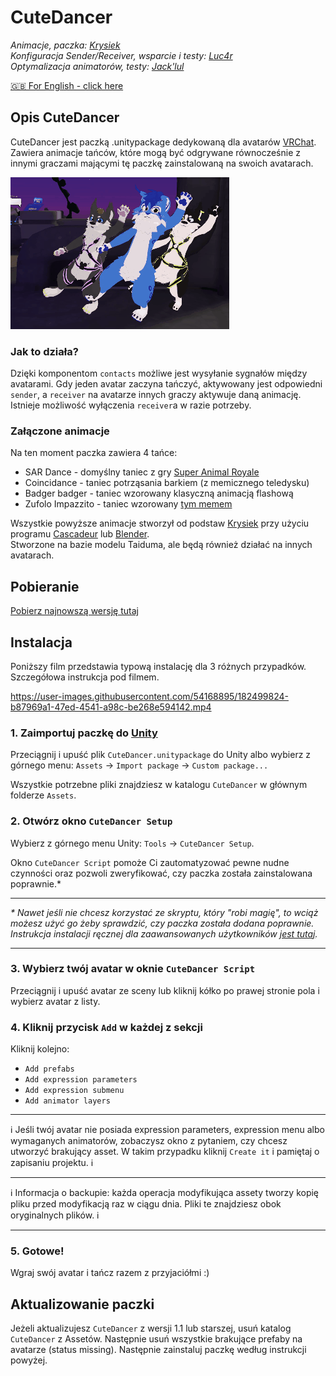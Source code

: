 # **CuteDancer**

_Animacje, paczka: [Krysiek](https://github.com/Krysiek)  
Konfiguracja Sender/Receiver, wsparcie i testy: [Luc4r](https://github.com/Luc4r)  
Optymalizacja animatorów, testy: [Jack'lul](https://github.com/jacklul)_

[🇬🇧 For English - click here](/README.md)

## Opis CuteDancer

CuteDancer jest paczką .unitypackage dedykowaną dla avatarów [VRChat](https://hello.vrchat.com/). Zawiera animacje tańców, które mogą być odgrywane równocześnie z innymi graczami mającymi tę paczkę zainstalowaną na swoich avatarach.

![promo anim](docs/images/cutedancer.gif)

### Jak to działa?

Dzięki komponentom `contacts` możliwe jest wysyłanie sygnałów między avatarami. Gdy jeden avatar zaczyna tańczyć, aktywowany jest odpowiedni `sender`, a `receiver` na avatarze innych graczy aktywuje daną animację. Istnieje możliwość wyłączenia `receiver`a w razie potrzeby.

### Załączone animacje

Na ten moment paczka zawiera 4 tańce:
- SAR Dance - domyślny taniec z gry [Super Animal Royale](https://animalroyale.com/)
- Coincidance - taniec potrząsania barkiem (z memicznego teledysku)
- Badger badger - taniec wzorowany klasyczną animacją flashową
- Zufolo Impazzito - taniec wzorowany [tym memem](https://www.reddit.com/r/doodoofard/comments/w6lhnl/dance/)

Wszystkie powyższe animacje stworzył od podstaw [Krysiek](https://github.com/Krysiek) przy użyciu programu [Cascadeur](https://cascadeur.com/) lub [Blender](https://www.blender.org/).  
Stworzone na bazie modelu Taiduma, ale będą również działać na innych avatarach.

## Pobieranie

[Pobierz najnowszą wersję tutaj](https://github.com/Krysiek/CuteDancer/releases)

## Instalacja

Poniższy film przedstawia typową instalację dla 3 różnych przypadków. Szczegółowa instrukcja pod filmem.

https://user-images.githubusercontent.com/54168895/182499824-b87969a1-47ed-4541-a98c-be268e594142.mp4

### 1. **Zaimportuj paczkę do [Unity](https://unity.com/)**

Przeciągnij i upuść plik `CuteDancer.unitypackage` do Unity albo wybierz z górnego menu: `Assets` -> `Import package` -> `Custom package...`

Wszystkie potrzebne pliki znajdziesz w katalogu `CuteDancer` w głównym folderze `Assets`.

### 2. **Otwórz okno `CuteDancer Setup`**

Wybierz z górnego menu Unity: `Tools` -> `CuteDancer Setup`.

Okno `CuteDancer Script` pomoże Ci zautomatyzować pewne nudne czynności oraz pozwoli zweryfikować, czy paczka została zainstalowana poprawnie.\*
___
_\* Nawet jeśli nie chcesz korzystać ze skryptu, który "robi magię", to wciąż możesz użyć go żeby sprawdzić, czy paczka została dodana poprawnie. Instrukcja instalacji ręcznej dla zaawansowanych użytkowników [jest tutaj](docs/README.old.md)._
___

### 3. **Wybierz twój avatar w oknie `CuteDancer Script`**

Przeciągnij i upuść avatar ze sceny lub kliknij kółko po prawej stronie pola i wybierz avatar z listy.

### 4. **Kliknij przycisk `Add` w każdej z sekcji**

Kliknij kolejno:
- `Add prefabs`
- `Add expression parameters`
- `Add expression submenu`
- `Add animator layers`
___
ℹ️ Jeśli twój avatar nie posiada expression parameters, expression menu albo wymaganych animatorów, zobaczysz okno z pytaniem, czy chcesz utworzyć brakujący asset. W takim przypadku kliknij `Create it` i pamiętaj o zapisaniu projektu. ℹ️
___
ℹ️ Informacja o backupie: każda operacja modyfikująca assety tworzy kopię pliku przed modyfikacją raz w ciągu dnia. Pliki te znajdziesz obok oryginalnych plików. ℹ️
___

### 5. **Gotowe!**

Wgraj swój avatar i tańcz razem z przyjaciółmi :)

## Aktualizowanie paczki

Jeżeli aktualizujesz `CuteDancer` z wersji 1.1 lub starszej, usuń katalog `CuteDancer` z Assetów. Następnie usuń wszystkie brakujące prefaby na avatarze (status missing). Następnie zainstaluj paczkę według instrukcji powyżej.